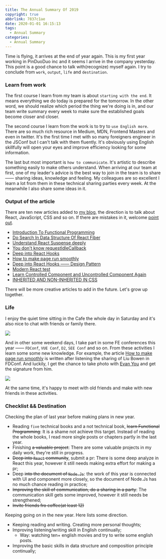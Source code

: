```yaml
---
title: The Annual Summary Of 2019
copyright: true
abbrlink: 7837c1ae
date: 2020-01-01 16:15:13
tags:
  - Annual Summary
categories:
  - Annual Summary
---
```


Time is flying, it arrives at the end of year again. This is my first year working in PinDuoDuo inc and it seems I arrive in the company yesterday. This point is a good chance to talk with(recognize) myself again. I try to conclude from `work`, `output`, `life` and `destination`.

<!--more-->

### Learn from work

The first course I learn from my team is about `starting with the end`. It means everything we do today is prepared for the tomorrow. In the other word, we should realize which period the thing we're doing is in, and our team write summary every week to make sure the established goals become closer and closer.

The second course I learn from the work is to try to `use English more`. There are so much rich resource in Medium, MDN, Frontend Masters and even in twitter. It's the first time I met with so many foreigners engineer in the JSConf but I can't talk with them fluently. It's obviously using English skillfully will open your eyes and improve efficiency looking for some information.

The last but most important is `how to communicate`. It's artistic to describe something easily to make others understand. When arriving at our team at first, one of my leader's advice is the best way to join in the team is to share —— sharing ideas, knowledge and feeling. My colleagues are so excellent I learn a lot from them in these technical sharing parties every week. At the meanwhile I also share some ideas in it.

### Output of the article

There are ten new articles added to [my blog](https://github.com/MuYunyun/blog), the direction is to talk about React, JavaScript, CSS and so on. If there are mistakes in it, welcome [point out](https://github.com/MuYunyun/blog/issues/new).

* [Introduction To Functional Programming](http://muyunyun.cn/posts/8b09c168/)
* [Do Search In Data Structure Of React Fiber](http://muyunyun.cn/posts/9f41fc98/)
* [Understand React Suspense deeply](http://muyunyun.cn/posts/44b01006/)
* [You don't know requestIdleCallback](http://muyunyun.cn/posts/ba7c84ae/)
* [Deep into React Hooks](http://muyunyun.cn/posts/290a4219/)
* [How to make page run smoothly](http://muyunyun.cn/posts/a1be1d41/)
* [Deep into React Hooks —— Design Pattern](http://muyunyun.cn/posts/32fb0f08/)
* [Modern React test](http://muyunyun.cn/posts/76ba81e7/)
* [Learn Controlled Component and Uncontrolled Component Again](http://muyunyun.cn/posts/8bdf2cdf/)
* [INHERITED AND NON-INHERITED IN CSS](http://muyunyun.cn/posts/33fba87f/)

There will be more creative articles to add in the future. Let's grow up together.

### Life

I enjoy the quiet time sitting in the Cafe the whole day in Saturday and it's also nice to chat with friends or family there.

![](http://with.muyunyun.cn/65758e96048af8ff1fd619ba1abc834a.jpg-400)

And in other some weekend days, I take part in some FE conferences this year —— `FDConf`, `VUE Conf`, `D2`, `SEE Conf` and so on. From these activities I learn some some new knowledge. For example, the article [How to make page run smoothly](http://muyunyun.cn/posts/a1be1d41/) is written after listening the sharing of Liu Bowen in FDConf. And luckily, I get the chance to take photo with [Evan You](https://twitter.com/youyuxi) and get the
signature from him.

![](http://with.muyunyun.cn/27a9372dcab28c9c15e1b273096b2680.jpg-300)

At the same time, it's happy to meet with old friends and make with new friends in these activities.

### Checklist && Destination

Checking the plan of last year before making plans in new year.

* Reading `five` technical books and a not technical book, ~~learn Functional Programming~~: It is a shame not achieve this target. Instead of reading the whole books, I read more single posts or chapters partly in the last year.
* Finishing ~~a valuable project~~: There are some valuable projects in my daily work, they're still in progress.
* ~~Deep into `React` community~~, submit a pr: There is some deep analyze in React this year, however it still needs making extra effort for making a pr;
* Deep ~~into the document of `Node.Js`~~: the work of this year is connected with UI and component more closely, so the document of Node.Js has no much chance reading in practice;
* ~~Improving the skill of communication, do a sharing in a party~~: The communication skill gets some improved, however it still needs be strengthened;
* ~~Invite friends fro coffee(at least 12)~~

Keeping going on in the new year. Here lists some direction.

* Keeping reading and writing. Creating more personal thoughts;
* Improving listening/writing skill in English continually;
  * Way: watching ten+ english movies and try to write some english posts.
* Improving the basic skills in data structure and composition principle continually;
